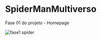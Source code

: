 # SpiderManMultiverso

Fase 01 do projeto - Homepage

![fase1 spider](https://user-images.githubusercontent.com/105080476/235862279-f49aee10-dd14-4ebd-8402-553960994540.png)
